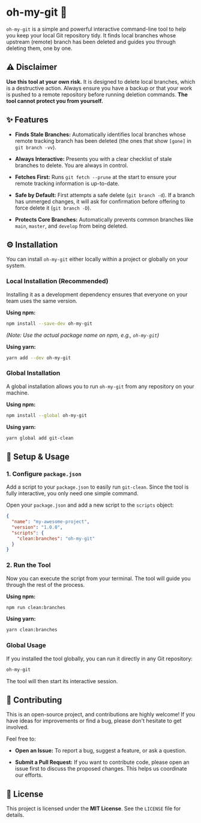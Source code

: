 # oh-my-git 🧹

`oh-my-git` is a simple and powerful interactive command-line tool to help you keep your local Git repository tidy. It finds local branches whose upstream (remote) branch has been deleted and guides you through deleting them, one by one.

## ⚠️ Disclaimer

**Use this tool at your own risk.** It is designed to delete local branches, which is a destructive action. Always ensure you have a backup or that your work is pushed to a remote repository before running deletion commands. **The tool cannot protect you from yourself.**

## ✨ Features

* **Finds Stale Branches:** Automatically identifies local branches whose remote tracking branch has been deleted (the ones that show `[gone]` in `git branch -vv`).

* **Always Interactive:** Presents you with a clear checklist of stale branches to delete. You are always in control.

* **Fetches First:** Runs `git fetch --prune` at the start to ensure your remote tracking information is up-to-date.

* **Safe by Default:** First attempts a safe delete (`git branch -d`). If a branch has unmerged changes, it will ask for confirmation before offering to force delete it (`git branch -D`).

* **Protects Core Branches:** Automatically prevents common branches like `main`, `master`, and `develop` from being deleted.

## ⚙️ Installation

You can install `oh-my-git` either locally within a project or globally on your system.

### Local Installation (Recommended)

Installing it as a development dependency ensures that everyone on your team uses the same version.

**Using npm:**
```bash
npm install --save-dev oh-my-git
```
*(Note: Use the actual package name on npm, e.g., `oh-my-git`)*

**Using yarn:**
```bash
yarn add --dev oh-my-git
```

### Global Installation

A global installation allows you to run `oh-my-git` from any repository on your machine.

**Using npm:**
```bash
npm install --global oh-my-git
```

**Using yarn:**
```bash
yarn global add git-clean
```

## 🚀 Setup & Usage

### 1. Configure `package.json`

Add a script to your `package.json` to easily run `git-clean`. Since the tool is fully interactive, you only need one simple command.

Open your `package.json` and add a new script to the `scripts` object:

```json
{
  "name": "my-awesome-project",
  "version": "1.0.0",
  "scripts": {
    "clean:branches": "oh-my-git"
  }
}
```

### 2. Run the Tool

Now you can execute the script from your terminal. The tool will guide you through the rest of the process.

**Using npm:**
```bash
npm run clean:branches
```

**Using yarn:**
```bash
yarn clean:branches
```

### Global Usage

If you installed the tool globally, you can run it directly in any Git repository:
```bash
oh-my-git
```
The tool will then start its interactive session.

## 🤝 Contributing

This is an open-source project, and contributions are highly welcome! If you have ideas for improvements or find a bug, please don't hesitate to get involved.

Feel free to:

* **Open an Issue:** To report a bug, suggest a feature, or ask a question.

* **Submit a Pull Request:** If you want to contribute code, please open an issue first to discuss the proposed changes. This helps us coordinate our efforts.

<!-- Please read our `CONTRIBUTING.md` file for more details on our code of conduct and the process for submitting pull requests. -->

## 📜 License

This project is licensed under the **MIT License**. See the `LICENSE` file for details.

